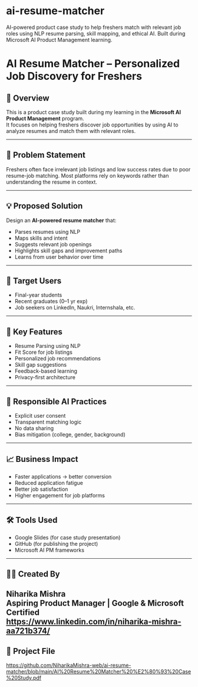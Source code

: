 # ai-resume-matcher
AI-powered product case study to help freshers match with relevant job roles using NLP resume parsing, skill mapping, and ethical AI. Built during Microsoft AI Product Management learning.
# AI Resume Matcher – Personalized Job Discovery for Freshers

## 📌 Overview  
This is a product case study built during my learning in the **Microsoft AI Product Management** program.  
It focuses on helping freshers discover job opportunities by using AI to analyze resumes and match them with relevant roles.

---

## 🎯 Problem Statement  
Freshers often face irrelevant job listings and low success rates due to poor resume-job matching. Most platforms rely on keywords rather than understanding the resume in context.

---

## 💡 Proposed Solution  
Design an **AI-powered resume matcher** that:
- Parses resumes using NLP
- Maps skills and intent
- Suggests relevant job openings
- Highlights skill gaps and improvement paths
- Learns from user behavior over time

---

## 👥 Target Users  
- Final-year students  
- Recent graduates (0–1 yr exp)  
- Job seekers on LinkedIn, Naukri, Internshala, etc.

---

## 🧠 Key Features  
- Resume Parsing using NLP  
- Fit Score for job listings  
- Personalized job recommendations  
- Skill gap suggestions  
- Feedback-based learning  
- Privacy-first architecture

---

## 🔐 Responsible AI Practices  
- Explicit user consent  
- Transparent matching logic  
- No data sharing  
- Bias mitigation (college, gender, background)

---

## 📈 Business Impact  
- Faster applications → better conversion  
- Reduced application fatigue  
- Better job satisfaction  
- Higher engagement for job platforms

---

## 🛠 Tools Used  
- Google Slides (for case study presentation)  
- GitHub (for publishing the project)  
- Microsoft AI PM frameworks

---

## 👩‍💻 Created By  
**Niharika Mishra**  
Aspiring Product Manager | Google & Microsoft Certified  
https://www.linkedin.com/in/niharika-mishra-aa721b374/
---

## 📎 Project File
https://github.com/NiharikaMishra-web/ai-resume-matcher/blob/main/AI%20Resume%20Matcher%20%E2%80%93%20Case%20Study.pdf
